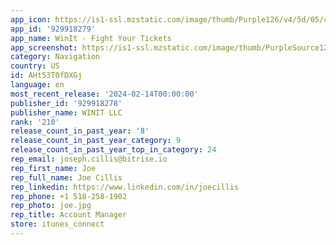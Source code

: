 ```yaml
---
app_icon: https://is1-ssl.mzstatic.com/image/thumb/Purple126/v4/5d/05/cb/5d05cbe7-f53d-281b-c28b-2ba37a004313/AppIcon-0-0-1x_U007emarketing-0-5-0-85-220.png/1024x1024bb.png
app_id: '929918279'
app_name: WinIt - Fight Your Tickets
app_screenshot: https://is1-ssl.mzstatic.com/image/thumb/PurpleSource122/v4/74/fa/43/74fa4313-d78c-75af-21e9-0159990a72da/6a2925b3-3a21-41b6-ac29-384b9524fe04_Iphone_x_01big_6.png/1242x2688bb.png
category: Navigation
country: US
id: AHt53T0fDXGj
language: en
most_recent_release: '2024-02-14T00:00:00'
publisher_id: '929918278'
publisher_name: WINIT LLC
rank: '210'
release_count_in_past_year: '8'
release_count_in_past_year_category: 9
release_count_in_past_year_top_in_category: 24
rep_email: joseph.cillis@bitrise.io
rep_first_name: Joe
rep_full_name: Joe Cillis
rep_linkedin: https://www.linkedin.com/in/joecillis
rep_phone: +1 518-258-1902
rep_photo: joe.jpg
rep_title: Account Manager
store: itunes_connect
---
```

